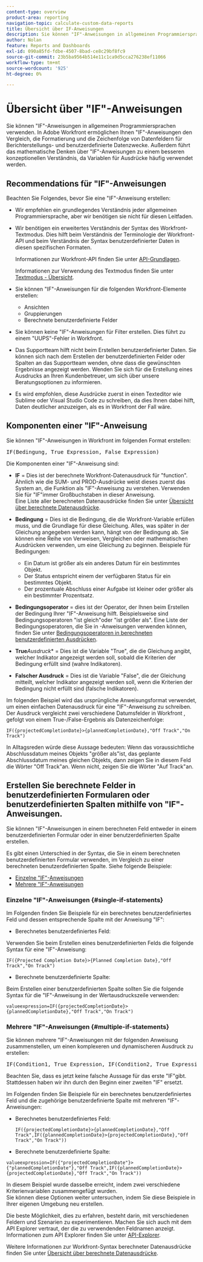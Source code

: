 ```yaml
---
content-type: overview
product-area: reporting
navigation-topic: calculate-custom-data-reports
title: Übersicht über IF-Anweisungen
description: Sie können "IF"-Anweisungen in allgemeinen Programmiersprachen verwenden. In Adobe Workfront ermöglichen Ihnen "IF"-Anweisungen den Vergleich, die Formatierung und die Zeichenfolge von Datenfeldern für Berichterstellungs- und benutzerdefinierte Datenzwecke. Außerdem führt das mathematische Denken über "IF"-Anweisungen zu einem besseren konzeptionellen Verständnis, da Variablen für Ausdrücke häufig verwendet werden.
author: Nolan
feature: Reports and Dashboards
exl-id: 090a85fd-fdbe-4507-8bad-ce8c29bf8fc9
source-git-commit: 23b5ba9564b514e11c1ca9d5cca276238ef11066
workflow-type: tm+mt
source-wordcount: '925'
ht-degree: 0%

---
```


# Übersicht über &quot;IF&quot;-Anweisungen

<!-- Audited: 1/2024 -->

Sie können &quot;IF&quot;-Anweisungen in allgemeinen Programmiersprachen verwenden. In Adobe Workfront ermöglichen Ihnen &quot;IF&quot;-Anweisungen den Vergleich, die Formatierung und die Zeichenfolge von Datenfeldern für Berichterstellungs- und benutzerdefinierte Datenzwecke. Außerdem führt das mathematische Denken über &quot;IF&quot;-Anweisungen zu einem besseren konzeptionellen Verständnis, da Variablen für Ausdrücke häufig verwendet werden.

## Recommendations für &quot;IF&quot;-Anweisungen

Beachten Sie Folgendes, bevor Sie eine &quot;IF&quot;-Anweisung erstellen:

* Wir empfehlen ein grundlegendes Verständnis jeder allgemeinen Programmiersprache, aber wir benötigen sie nicht für diesen Leitfaden.
* Wir benötigen ein erweitertes Verständnis der Syntax des Workfront-Textmodus. Dies hilft beim Verständnis der Terminologie der Workfront-API und beim Verständnis der Syntax benutzerdefinierter Daten in diesen spezifischen Formaten.

  Informationen zur Workfront-API finden Sie unter [API-Grundlagen](../../../wf-api/general/api-basics.md).

  Informationen zur Verwendung des Textmodus finden Sie unter [Textmodus - Übersicht](../../../reports-and-dashboards/reports/text-mode/understand-text-mode.md).

* Sie können &quot;IF&quot;-Anweisungen für die folgenden Workfront-Elemente erstellen:

   * Ansichten
   * Gruppierungen
   * Berechnete benutzerdefinierte Felder

* Sie können keine &quot;IF&quot;-Anweisungen für Filter erstellen. Dies führt zu einem &quot;UUPS&quot;-Fehler in Workfront.
* Das Supportteam hilft nicht beim Erstellen benutzerdefinierter Daten. Sie können sich nach dem Erstellen der benutzerdefinierten Felder oder Spalten an das Supportteam wenden, ohne dass die gewünschten Ergebnisse angezeigt werden. Wenden Sie sich für die Erstellung eines Ausdrucks an Ihren Kundenbetreuer, um sich über unsere Beratungsoptionen zu informieren.
* Es wird empfohlen, diese Ausdrücke zuerst in einen Texteditor wie Sublime oder Visual Studio Code zu schreiben, da dies Ihnen dabei hilft, Daten deutlicher anzuzeigen, als es in Workfront der Fall wäre.

## Komponenten einer &quot;IF&quot;-Anweisung

Sie können &quot;IF&quot;-Anweisungen in Workfront im folgenden Format erstellen:
<pre>IF(Bedingung, True Expression, False Expression)</pre>Die Komponenten einer "IF"-Anweisung sind:

* **IF** = Dies ist der berechnete Workfront-Datenausdruck für &quot;function&quot;. Ähnlich wie die SUM- und PROD-Ausdrücke weist dieses zuerst das System an, die Funktion als &quot;IF&quot;-Anweisung zu verstehen. Verwenden Sie für &quot;IF&quot;immer Großbuchstaben in dieser Anweisung.\
  Eine Liste aller berechneten Datenausdrücke finden Sie unter [Übersicht über berechnete Datenausdrücke](../../../reports-and-dashboards/reports/calc-cstm-data-reports/calculated-data-expressions.md).

* **Bedingung** = Dies ist die Bedingung, die die Workfront-Variable erfüllen muss, und die Grundlage für diese Gleichung. Alles, was später in der Gleichung angegeben werden kann, hängt von der Bedingung ab. Sie können eine Reihe von Verweisen, Vergleichen oder mathematischen Ausdrücken verwenden, um eine Gleichung zu beginnen. Beispiele für Bedingungen:

   * Ein Datum ist größer als ein anderes Datum für ein bestimmtes Objekt.
   * Der Status entspricht einem der verfügbaren Status für ein bestimmtes Objekt.
   * Der prozentuale Abschluss einer Aufgabe ist kleiner oder größer als ein bestimmter Prozentsatz.

* **Bedingungsoperator** = dies ist der Operator, der Ihnen beim Erstellen der Bedingung Ihrer &quot;IF&quot;-Anweisung hilft. Beispielsweise sind Bedingungsoperatoren &quot;ist gleich&quot;oder &quot;ist größer als&quot;. Eine Liste der Bedingungsoperatoren, die Sie in -Anweisungen verwenden können, finden Sie unter [Bedingungsoperatoren in berechneten benutzerdefinierten Ausdrücken](../../../reports-and-dashboards/reports/calc-cstm-data-reports/condition-operators-calculated-custom-expressions.md).

* **True***Ausdruck** = Dies ist die Variable &quot;True&quot;, die die Gleichung angibt, welcher Indikator angezeigt werden soll, sobald die Kriterien der Bedingung erfüllt sind (wahre Indikatoren).

* **Falscher Ausdruck** = Dies ist die Variable &quot;False&quot;, die der Gleichung mitteilt, welcher Indikator angezeigt werden soll, wenn die Kriterien der Bedingung nicht erfüllt sind (falsche Indikatoren).

Im folgenden Beispiel wird das ursprüngliche Anweisungsformat verwendet, um einen einfachen Datenausdruck für eine &quot;IF&quot;-Anweisung zu schreiben. Der Ausdruck vergleicht zwei verschiedene Datumsfelder in Workfront , gefolgt von einem True-/False-Ergebnis als Datenzeichenfolge:

```
IF({projectedCompletionDate}>{plannedCompletionDate},"Off Track","On Track")
```

In Alltagsreden würde diese Aussage bedeuten: Wenn das voraussichtliche Abschlussdatum meines Objekts &quot;größer als&quot;ist, das geplante Abschlussdatum meines gleichen Objekts, dann zeigen Sie in diesem Feld die Wörter &quot;Off Track&quot;an. Wenn nicht, zeigen Sie die Wörter &quot;Auf Track&quot;an.

## Erstellen Sie berechnete Felder in benutzerdefinierten Formularen oder benutzerdefinierten Spalten mithilfe von &quot;IF&quot;-Anweisungen.

Sie können &quot;IF&quot;-Anweisungen in einem berechneten Feld entweder in einem benutzerdefinierten Formular oder in einer benutzerdefinierten Spalte erstellen.

Es gibt einen Unterschied in der Syntax, die Sie in einem berechneten benutzerdefinierten Formular verwenden, im Vergleich zu einer berechneten benutzerdefinierten Spalte. Siehe folgende Beispiele:

* [Einzelne &quot;IF&quot;-Anweisungen](#single-if-statements)
* [Mehrere &quot;IF&quot;-Anweisungen](#multiple-if-statements)

### Einzelne &quot;IF&quot;-Anweisungen {#single-if-statements}

Im Folgenden finden Sie Beispiele für ein berechnetes benutzerdefiniertes Feld und dessen entsprechende Spalte mit der Anweisung &quot;IF&quot;:

* Berechnetes benutzerdefiniertes Feld:

Verwenden Sie beim Erstellen eines benutzerdefinierten Felds die folgende Syntax für eine &quot;IF&quot;-Anweisung:

```
IF({Projected Completion Date}>{Planned Completion Date},"Off Track","On Track")
```

* Berechnete benutzerdefinierte Spalte:

Beim Erstellen einer benutzerdefinierten Spalte sollten Sie die folgende Syntax für die &quot;IF&quot;-Anweisung in der Wertausdruckszeile verwenden:

```
valueexpression=IF({projectedCompletionDate}>{plannedCompletionDate},"Off Track","On Track")
```

### Mehrere &quot;IF&quot;-Anweisungen {#multiple-if-statements}

Sie können mehrere &quot;IF&quot;-Anweisungen mit der folgenden Anweisung zusammenstellen, um einen komplexeren und dynamischeren Ausdruck zu erstellen:

<pre>IF(Condition1, True Expression, IF(Condition2, True Expression, False Expression))</pre>Beachten Sie, dass es jetzt keine falsche Aussage für das erste "IF"gibt. Stattdessen haben wir ihn durch den Beginn einer zweiten "IF" ersetzt.

Im Folgenden finden Sie Beispiele für ein berechnetes benutzerdefiniertes Feld und die zugehörige benutzerdefinierte Spalte mit mehreren &quot;IF&quot;-Anweisungen:

* Berechnetes benutzerdefiniertes Feld:

  ```
  IF({projectedCompletionDate}>{plannedCompletionDate},"Off Track",IF({plannedCompletionDate}>{projectedCompletionDate},"Off Track","On Track"))
  ```

* Berechnete benutzerdefinierte Spalte:

```
valueexpression=IF({"projectedCompletionDate"}>{"plannedCompletionDate"},"Off Track",IF({plannedCompletionDate}>{projectedCompletionDate},"Off Track","On Track"))
```

In diesem Beispiel wurde dasselbe erreicht, indem zwei verschiedene Kriterienvariablen zusammengefügt wurden.\
Sie können diese Optionen weiter untersuchen, indem Sie diese Beispiele in Ihrer eigenen Umgebung neu erstellen.

Die beste Möglichkeit, dies zu erfahren, besteht darin, mit verschiedenen Feldern und Szenarien zu experimentieren. Machen Sie sich auch mit dem API Explorer vertraut, der die zu verwendenden Feldnamen anzeigt. Informationen zum API Explorer finden Sie unter [API-Explorer](../../../wf-api/general/api-explorer.md).

Weitere Informationen zur Workfront-Syntax berechneter Datenausdrücke finden Sie unter [Übersicht über berechnete Datenausdrücke](../../../reports-and-dashboards/reports/calc-cstm-data-reports/calculated-data-expressions.md).
